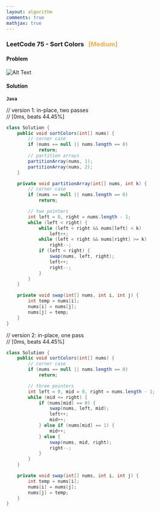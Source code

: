 ```yaml
---
layout: algorithm
comments: true
mathjax: true
---
```


### LeetCode 75 - Sort Colors &nbsp; <span style="color:#F0AD4E;">[Medium]</span>

#### Problem

![Alt Text]({{site.baseurl}}/algorithms/leetcode/images/leetcode75.png)

#### Solution

**`Java`**

// version 1: in-place, two passes<br>
// [0ms, beats 44.45%]
```java
class Solution {
    public void sortColors(int[] nums) {
        // corner case
        if (nums == null || nums.length == 0)
            return;
        // partition arrays
        partitionArray(nums, 1);
        partitionArray(nums, 2);
    }

    private void partitionArray(int[] nums, int k) {
        // corner case
        if (nums == null || nums.length == 0)
            return;

        // two pointers
        int left = 0, right = nums.length - 1;
        while (left < right) {
            while (left < right && nums[left] < k)
                left++;
            while (left < right && nums[right] >= k)
                right--;
            if (left < right) {
                swap(nums, left, right);
                left++;
                right--;
            }
        }
    }

    private void swap(int[] nums, int i, int j) {
        int temp = nums[i];
        nums[i] = nums[j];
        nums[j] = temp;
    }
}
```

// version 2: in-place, one pass<br>
// [0ms, beats 44.45%]
```java
class Solution {
    public void sortColors(int[] nums) {
        // corner case
        if (nums == null || nums.length == 0)
            return;

        // three pointers
        int left = 0, mid = 0, right = nums.length - 1;
        while (mid <= right) {
            if (nums[mid] == 0) {
                swap(nums, left, mid);
                left++;
                mid++;
            } else if (nums[mid] == 1) {
                mid++;
            } else {
                swap(nums, mid, right);
                right--;
            }
        }
    }

    private void swap(int[] nums, int i, int j) {
        int temp = nums[i];
        nums[i] = nums[j];
        nums[j] = temp;
    }
}
```

<br><br>
